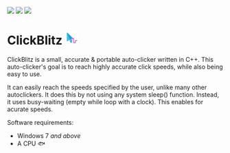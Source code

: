﻿![](https://img.shields.io/badge/Current%20Release-1.0.0-green) ![](https://img.shields.io/badge/License-MIT-yellow) ![](https://img.shields.io/github/commits-since/Davide244/ClickBlitz/latest)
# ClickBlitz <img src="https://github.com/Davide244/ClickBlitz/raw/d43074632ac54b8b77ad204ad31dfeac34b680fa/ReadmeIcon.png" width="30" height="30">
ClickBlitz is a small, accurate & portable auto-clicker written in C++. This auto-clicker's goal is to reach highly accurate click speeds, while also being easy to use.

It can easily reach the speeds specified by the user, unlike many other autoclickers. It does this by not using any system sleep() function. Instead, it uses busy-waiting (empty while loop with a clock). This enables for acurate speeds.

Software requirements:
- Windows 7 *and above*
- A CPU 🐟
